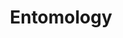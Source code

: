 ---
title: Entomology
crosslinks:
- autotldr
- etymology
- antkeeping
- gardening
- livven
- insects_ja
- Pareidolia
- AskReddit
- Taxidermy
- somethingimade
- NatureGifs
- ImagesOfAustralia
- woodworking
- ants
---